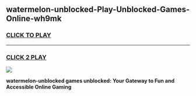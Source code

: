
## watermelon-unblocked-Play-Unblocked-Games-Online-wh9mk
<h3>
<a href="https://premium76.site?title=watermelon-unblocked&ref=25A">CLICK TO PLAY</a></h3>
<hr>

<h3>
<a href="https://premium76.site?title=watermelon-unblocked&ref=25A">CLICK 2 PLAY</a>
  
</h3>

<a href="https://premium76.site?title=watermelon-unblocked&ref=25A"><img src="https://clearcache.store/games.png"></a>


**watermelon-unblocked games unblocked: Your Gateway to Fun and Accessible Online Gaming**
